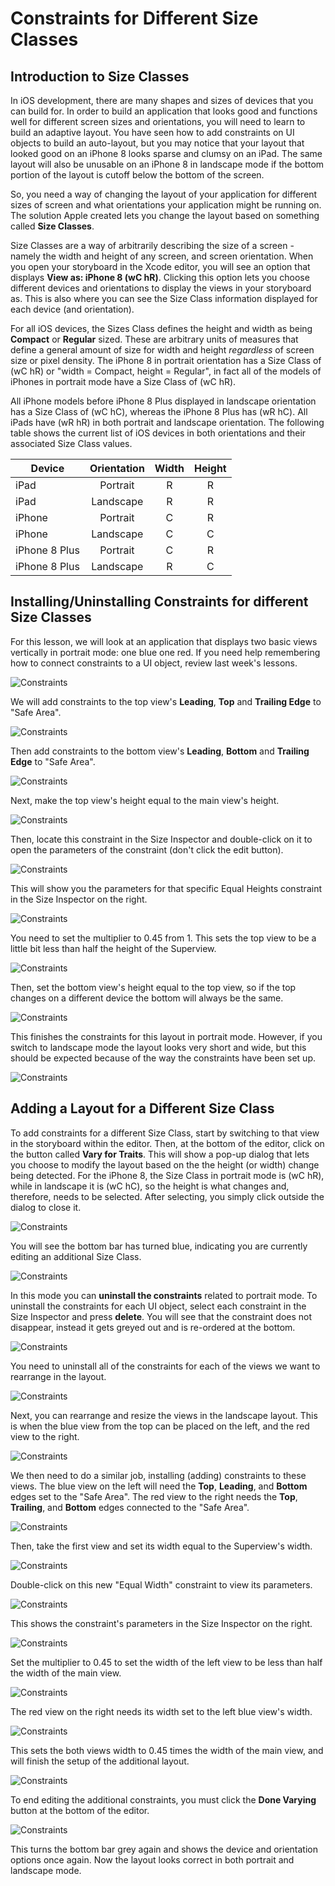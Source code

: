 # Constraints for Different Size Classes

## Introduction to Size Classes

In iOS development, there are many shapes and sizes of devices that you can build for.  In order to build an application that looks good and functions well for different screen sizes and orientations, you will need to learn to build an adaptive layout.  You have seen how to add constraints on UI objects to build an auto-layout, but you may notice that your layout that looked good on an iPhone 8 looks sparse and clumsy on an iPad.  The same layout will also be unusable on an iPhone 8 in landscape mode if the bottom portion of the layout is cutoff below the bottom of the screen.

So, you need a way of changing the layout of your application for different sizes of screen and what orientations your application might be running on.  The solution Apple created lets you change the layout based on something called **Size Classes**.

Size Classes are a way of arbitrarily describing the size of a screen - namely the width and height of any screen, and screen orientation.  When you open your storyboard in the Xcode editor, you will see an option that displays **View as: iPhone 8 (wC hR)**.  Clicking this option lets you choose different devices and orientations to display the views in your storyboard as.  This is also where you can see the Size Class information displayed for each device (and orientation).

For all iOS devices, the Sizes Class defines the height and width as being **Compact** or **Regular** sized.  These are arbitrary units of measures that define a general amount of size for width and height *regardless* of screen size or pixel density.  The iPhone 8 in portrait orientation has a Size Class of (wC hR) or "width = Compact, height = Regular", in fact all of the models of iPhones in portrait mode have a Size Class of (wC hR).

All iPhone models before iPhone 8 Plus displayed in landscape orientation has a Size Class of (wC hC), whereas the iPhone 8 Plus has (wR hC).  All iPads have (wR hR) in both portrait and landscape orientation.  The following table shows the current list of iOS devices in both orientations and their associated Size Class values.

|**Device**| **Orientation**| **Width**| **Height** |
| --- | :---: | :---:      | :---:      |
   iPad |  Portrait | R|  R
   iPad | Landscape | R |  R
   iPhone | Portrait | C | R
  iPhone | Landscape | C | C
  iPhone 8 Plus | Portrait |  C | R
  iPhone 8 Plus | Landscape | R |  C

## Installing/Uninstalling Constraints for different Size Classes

For this lesson, we will look at an application that displays two basic views vertically in portrait mode: one blue one red.  If you need help remembering how to connect constraints to a UI object, review last week's lessons.

![Constraints](/mad9137/assets/img/SizeClassConstraints_01.png)

We will add constraints to the top view's **Leading**, **Top** and **Trailing Edge** to "Safe Area".

![Constraints](/mad9137/assets/img/SizeClassConstraints_02.png)

Then add constraints to the bottom view's **Leading**, **Bottom** and **Trailing Edge** to "Safe Area".

![Constraints](/mad9137/assets/img/SizeClassConstraints_03.png)

Next, make the top view's height equal to the main view's height.

![Constraints](/mad9137/assets/img/SizeClassConstraints_04.png)

Then, locate this constraint in the Size Inspector and double-click on it to open the parameters of the constraint (don't click the edit button).

![Constraints](/mad9137/assets/img/SizeClassConstraints_05.png)

This will show you the parameters for that specific Equal Heights constraint in the Size Inspector on the right.

![Constraints](/mad9137/assets/img/SizeClassConstraints_016png)

You need to set the multiplier to 0.45 from 1.  This sets the top view to be a little bit less than half the height of the Superview.

![Constraints](/mad9137/assets/img/SizeClassConstraints_07.png)

Then, set the bottom view's height equal to the top view, so if the top changes on a different device the bottom will always be the same.

![Constraints](/mad9137/assets/img/SizeClassConstraints_08.png)

This finishes the constraints for this layout in portrait mode.  However, if you switch to landscape mode the layout looks very short and wide, but this should be expected because of the way the constraints have been set up.

![Constraints](/mad9137/assets/img/SizeClassConstraints_09.png)

## Adding a Layout for a Different Size Class

To add constraints for a different Size Class, start by switching to that view in the storyboard within the editor.  Then, at the bottom of the editor, click on the button called **Vary for Traits**.  This will show a pop-up dialog that lets you choose to modify the layout based on the the height (or width) change being detected.  For the iPhone 8, the Size Class in portrait mode is (wC hR), while in landscape it is (wC hC), so the height is what changes and, therefore, needs to be selected.  After selecting, you simply click outside the dialog to close it.

![Constraints](/mad9137/assets/img/SizeClassConstraints_10.png)

You will see the bottom bar has turned blue, indicating you are currently editing an additional Size Class.

![Constraints](/mad9137/assets/img/SizeClassConstraints_11.png)

In this mode you can **uninstall the constraints** related to portrait mode.  To uninstall the constraints for each UI object, select each constraint in the Size Inspector and press **delete**.  You will see that the constraint does not disappear, instead it gets greyed out and is re-ordered at the bottom.

![Constraints](/mad9137/assets/img/SizeClassConstraints_12.png)

You need to uninstall all of the constraints for each of the views we want to rearrange in the layout.

![Constraints](/mad9137/assets/img/SizeClassConstraints_13.png)

Next, you can rearrange and resize the views in the landscape layout.  This is when the blue view from the top can be placed on the left, and the red view to the right.

![Constraints](/mad9137/assets/img/SizeClassConstraints_14.png)

We then need to do a similar job, installing (adding) constraints to these views.  The blue view on the left will need the **Top**, **Leading**, and **Bottom** edges set to the "Safe Area".  The red view to the right needs the **Top**, **Trailing**, and **Bottom** edges connected to the "Safe Area".

![Constraints](/mad9137/assets/img/SizeClassConstraints_15.png)

Then, take the first view and set its width equal to the Superview's width.

![Constraints](/mad9137/assets/img/SizeClassConstraints_16.png)

Double-click on this new "Equal Width" constraint to view its parameters.

![Constraints](/mad9137/assets/img/SizeClassConstraints_17.png)

This shows the constraint's parameters in the Size Inspector on the right.

![Constraints](/mad9137/assets/img/SizeClassConstraints_18.png)

Set the multiplier to 0.45 to set the width of the left view to be less than half the width of the main view.

![Constraints](/mad9137/assets/img/SizeClassConstraints_19.png)

The red view on the right needs its width set to the left blue view's width.

![Constraints](/mad9137/assets/img/SizeClassConstraints_20.png)

This sets the both views width to 0.45 times the width of the main view, and will finish the setup of the additional layout.

![Constraints](/mad9137/assets/img/SizeClassConstraints_21.png)

To end editing the additional constraints, you must click the **Done Varying** button at the bottom of the editor.

![Constraints](/mad9137/assets/img/SizeClassConstraints_22.png)

This turns the bottom bar grey again and shows the device and orientation options once again.  Now the layout looks correct in both portrait and landscape mode.
